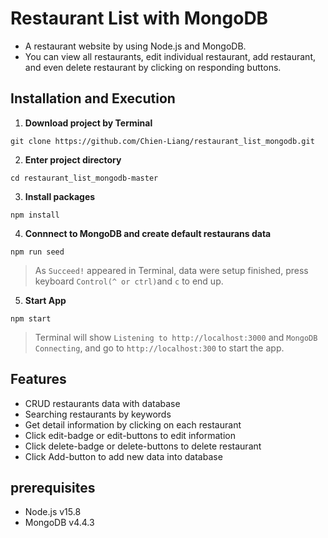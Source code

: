# Restaurant List with MongoDB

- A restaurant website by using Node.js and MongoDB.
- You can view all restaurants, edit individual restaurant, add restaurant, and even delete restaurant by clicking on responding buttons.

## Installation and Execution

1. **Download project by Terminal**

```
git clone https://github.com/Chien-Liang/restaurant_list_mongodb.git
```

2. **Enter project directory**

```
cd restaurant_list_mongodb-master
```

3. **Install packages**

```
npm install
```

4. **Connnect to MongoDB and create default restaurans data**

```
npm run seed
```

> As `Succeed!` appeared in Terminal, data were setup finished, press keyboard `Control(^ or ctrl)`and `c` to end up.

5. **Start App**

```
npm start
```

> Terminal will show `Listening to http://localhost:3000` and `MongoDB Connecting`, and go to `http://localhost:300` to start the app.

## Features

- CRUD restaurants data with database
- Searching restaurants by keywords
- Get detail information by clicking on each restaurant
- Click edit-badge or edit-buttons to edit information
- Click delete-badge or delete-buttons to delete restaurant
- Click Add-button to add new data into database

## prerequisites

- Node.js v15.8
- MongoDB v4.4.3
